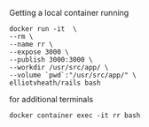 Getting a local container running
```
docker run -it  \
--rm \
--name rr \
--expose 3000 \
--publish 3000:3000 \
--workdir /usr/src/app/ \
--volume `pwd`:"/usr/src/app/" \
elliotvheath/rails bash
```

for additional terminals
```
docker container exec -it rr bash
```